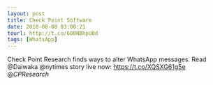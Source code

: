 ```yaml
---
layout: post
title: Check Point Software
date: 2018-08-08 03:00:21
tourl: http://t.co/600NBhpU0d
tags: [WhatsApp]
---
```

Check Point Research finds ways to alter WhatsApp messages. Read @Daiwaka @nytimes story live now:  https://t.co/XQSXG61g5e  @_CPResearch_
